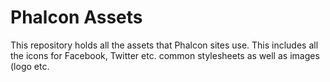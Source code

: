 # Phalcon Assets

This repository holds all the assets that Phalcon sites use. This includes all the icons for Facebook, Twitter etc. common stylesheets as well as images (logo etc.

